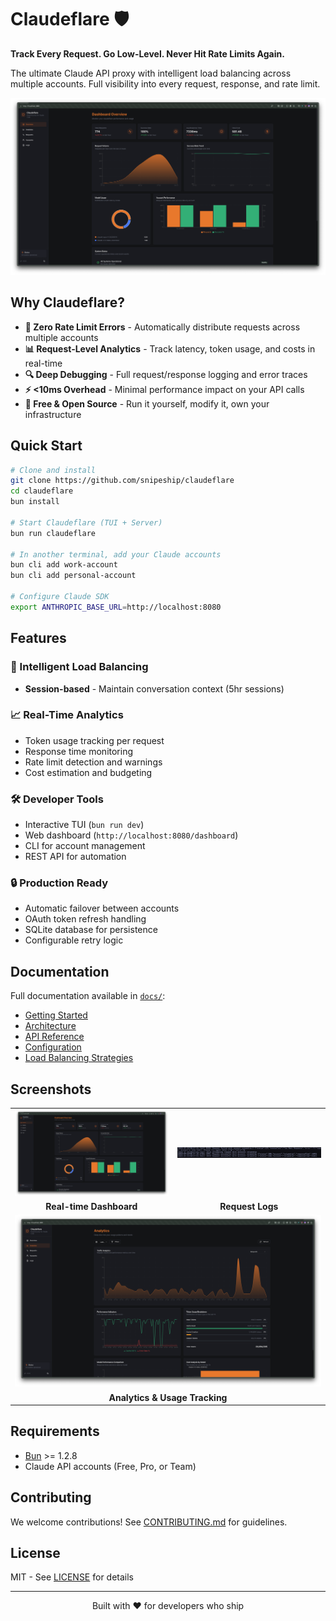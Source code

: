 # Claudeflare 🛡️

**Track Every Request. Go Low-Level. Never Hit Rate Limits Again.**

The ultimate Claude API proxy with intelligent load balancing across multiple accounts. Full visibility into every request, response, and rate limit.

![Claudeflare Dashboard](apps/lander/src/screenshot-dashboard.png)

## Why Claudeflare?

- **🚀 Zero Rate Limit Errors** - Automatically distribute requests across multiple accounts
- **📊 Request-Level Analytics** - Track latency, token usage, and costs in real-time  
- **🔍 Deep Debugging** - Full request/response logging and error traces
- **⚡ <10ms Overhead** - Minimal performance impact on your API calls
- **💸 Free & Open Source** - Run it yourself, modify it, own your infrastructure

## Quick Start

```bash
# Clone and install
git clone https://github.com/snipeship/claudeflare
cd claudeflare
bun install

# Start Claudeflare (TUI + Server)
bun run claudeflare

# In another terminal, add your Claude accounts
bun cli add work-account
bun cli add personal-account

# Configure Claude SDK
export ANTHROPIC_BASE_URL=http://localhost:8080
```

## Features

### 🎯 Intelligent Load Balancing
- **Session-based** - Maintain conversation context (5hr sessions)

### 📈 Real-Time Analytics
- Token usage tracking per request
- Response time monitoring
- Rate limit detection and warnings
- Cost estimation and budgeting

### 🛠️ Developer Tools
- Interactive TUI (`bun run dev`)
- Web dashboard (`http://localhost:8080/dashboard`)
- CLI for account management
- REST API for automation

### 🔒 Production Ready
- Automatic failover between accounts
- OAuth token refresh handling
- SQLite database for persistence
- Configurable retry logic

## Documentation

Full documentation available in [`docs/`](docs/):
- [Getting Started](docs/index.md)
- [Architecture](docs/architecture.md) 
- [API Reference](docs/api-http.md)
- [Configuration](docs/configuration.md)
- [Load Balancing Strategies](docs/load-balancing.md)

## Screenshots

<table>
  <tr>
    <td><img src="apps/lander/src/screenshot-dashboard.png" alt="Dashboard"/></td>
    <td><img src="apps/lander/src/screenshot-logs.png" alt="Logs"/></td>
  </tr>
  <tr>
    <td align="center"><b>Real-time Dashboard</b></td>
    <td align="center"><b>Request Logs</b></td>
  </tr>
  <tr>
    <td colspan="2"><img src="apps/lander/src/screenshot-analytics.png" alt="Analytics"/></td>
  </tr>
  <tr>
    <td colspan="2" align="center"><b>Analytics & Usage Tracking</b></td>
  </tr>
</table>

## Requirements

- [Bun](https://bun.sh) >= 1.2.8
- Claude API accounts (Free, Pro, or Team)

## Contributing

We welcome contributions! See [CONTRIBUTING.md](docs/contributing.md) for guidelines.

## License

MIT - See [LICENSE](LICENSE) for details

---

<p align="center">
  Built with ❤️ for developers who ship
</p>